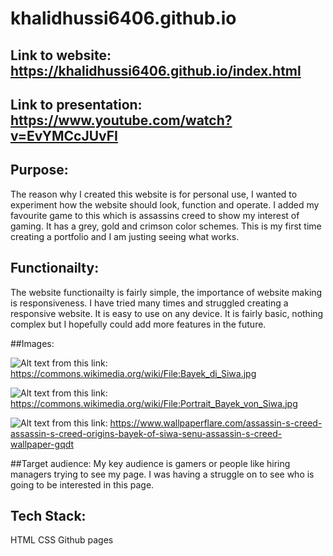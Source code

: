 # khalidhussi6406.github.io
## Link to website: https://khalidhussi6406.github.io/index.html
## Link to presentation: https://www.youtube.com/watch?v=EvYMCcJUvFI


## Purpose: 
The reason why I created this website is for personal use, I wanted to experiment how the website should look, function and operate.
I added my favourite game to this which is assassins creed to show my interest of gaming. It has a grey, gold and crimson color schemes.
This is my first time creating a portfolio and I am justing seeing what works.

## Functionailty: 
The website functionailty is fairly simple, the importance of website making is responsiveness. I have tried many times and struggled creating a responsive 
website. It is easy to use on any device. It is fairly basic, nothing complex but I hopefully could add more features in the future.

##Images:

![Alt text](file:///Users/khalid/Desktop/portfolio/Bayek_di_Siwa.jpeg "Bayek di Siwa") from this link: https://commons.wikimedia.org/wiki/File:Bayek_di_Siwa.jpg

![Alt text](file:///Users/khalid/Desktop/portfolio/Portrait_Bayek_von_Siwa.jpeg "Bayek von siwa") from this link:
https://commons.wikimedia.org/wiki/File:Portrait_Bayek_von_Siwa.jpg

![Alt text](file:///Users/khalid/Desktop/portfolio/bayeksenu.jpeg "Bayek with Senu") from this link:
https://www.wallpaperflare.com/assassin-s-creed-assassin-s-creed-origins-bayek-of-siwa-senu-assassin-s-creed-wallpaper-gqdt

##Target audience:
My key audience is gamers or people like hiring managers trying to see my page. I was having a struggle on to see who is going to be interested in this page.

## Tech Stack:
HTML
CSS
Github pages


